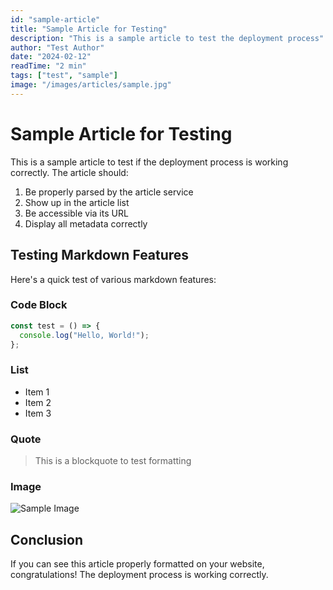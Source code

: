 ```yaml
---
id: "sample-article"
title: "Sample Article for Testing"
description: "This is a sample article to test the deployment process"
author: "Test Author"
date: "2024-02-12"
readTime: "2 min"
tags: ["test", "sample"]
image: "/images/articles/sample.jpg"
---
```


# Sample Article for Testing

This is a sample article to test if the deployment process is working correctly. The article should:

1. Be properly parsed by the article service
2. Show up in the article list
3. Be accessible via its URL
4. Display all metadata correctly

## Testing Markdown Features

Here's a quick test of various markdown features:

### Code Block
```javascript
const test = () => {
  console.log("Hello, World!");
};
```

### List
- Item 1
- Item 2
- Item 3

### Quote
> This is a blockquote to test formatting
 
### Image
![Sample Image](/images/articles/sample.jpg)

## Conclusion

If you can see this article properly formatted on your website, congratulations! The deployment process is working correctly.   